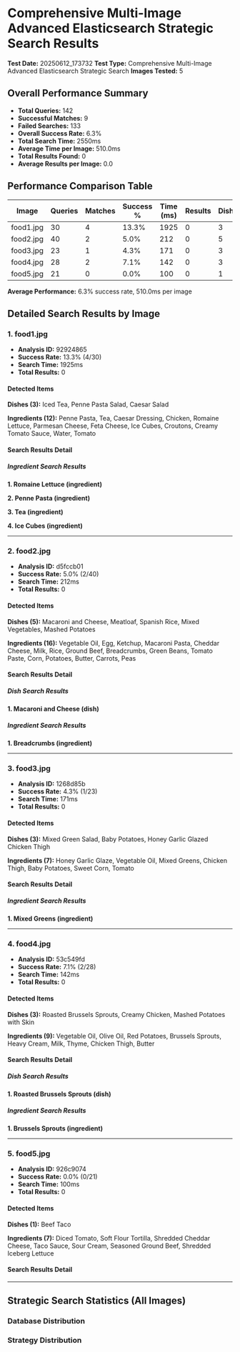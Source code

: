 # Comprehensive Multi-Image Advanced Elasticsearch Strategic Search Results

**Test Date:** 20250612_173732
**Test Type:** Comprehensive Multi-Image Advanced Elasticsearch Strategic Search
**Images Tested:** 5

## Overall Performance Summary

- **Total Queries:** 142
- **Successful Matches:** 9
- **Failed Searches:** 133
- **Overall Success Rate:** 6.3%
- **Total Search Time:** 2550ms
- **Average Time per Image:** 510.0ms
- **Total Results Found:** 0
- **Average Results per Image:** 0.0

## Performance Comparison Table

| Image | Queries | Matches | Success % | Time (ms) | Results | Dishes | Ingredients |
|-------|---------|---------|-----------|-----------|---------|--------|-------------|
| food1.jpg | 30 | 4 | 13.3% | 1925 | 0 | 3 | 12 |
| food2.jpg | 40 | 2 | 5.0% | 212 | 0 | 5 | 16 |
| food3.jpg | 23 | 1 | 4.3% | 171 | 0 | 3 | 7 |
| food4.jpg | 28 | 2 | 7.1% | 142 | 0 | 3 | 9 |
| food5.jpg | 21 | 0 | 0.0% | 100 | 0 | 1 | 7 |

**Average Performance:** 6.3% success rate, 510.0ms per image

## Detailed Search Results by Image

### 1. food1.jpg

- **Analysis ID:** 92924865
- **Success Rate:** 13.3% (4/30)
- **Search Time:** 1925ms
- **Total Results:** 0

#### Detected Items

**Dishes (3):** Iced Tea, Penne Pasta Salad, Caesar Salad

**Ingredients (12):** Penne Pasta, Tea, Caesar Dressing, Chicken, Romaine Lettuce, Parmesan Cheese, Feta Cheese, Ice Cubes, Croutons, Creamy Tomato Sauce, Water, Tomato

#### Search Results Detail

##### Ingredient Search Results

**1. Romaine Lettuce (ingredient)**


**2. Penne Pasta (ingredient)**


**3. Tea (ingredient)**


**4. Ice Cubes (ingredient)**


---

### 2. food2.jpg

- **Analysis ID:** d5fccb01
- **Success Rate:** 5.0% (2/40)
- **Search Time:** 212ms
- **Total Results:** 0

#### Detected Items

**Dishes (5):** Macaroni and Cheese, Meatloaf, Spanish Rice, Mixed Vegetables, Mashed Potatoes

**Ingredients (16):** Vegetable Oil, Egg, Ketchup, Macaroni Pasta, Cheddar Cheese, Milk, Rice, Ground Beef, Breadcrumbs, Green Beans, Tomato Paste, Corn, Potatoes, Butter, Carrots, Peas

#### Search Results Detail

##### Dish Search Results

**1. Macaroni and Cheese (dish)**


##### Ingredient Search Results

**1. Breadcrumbs (ingredient)**


---

### 3. food3.jpg

- **Analysis ID:** 1268d85b
- **Success Rate:** 4.3% (1/23)
- **Search Time:** 171ms
- **Total Results:** 0

#### Detected Items

**Dishes (3):** Mixed Green Salad, Baby Potatoes, Honey Garlic Glazed Chicken Thigh

**Ingredients (7):** Honey Garlic Glaze, Vegetable Oil, Mixed Greens, Chicken Thigh, Baby Potatoes, Sweet Corn, Tomato

#### Search Results Detail

##### Ingredient Search Results

**1. Mixed Greens (ingredient)**


---

### 4. food4.jpg

- **Analysis ID:** 53c549fd
- **Success Rate:** 7.1% (2/28)
- **Search Time:** 142ms
- **Total Results:** 0

#### Detected Items

**Dishes (3):** Roasted Brussels Sprouts, Creamy Chicken, Mashed Potatoes with Skin

**Ingredients (9):** Vegetable Oil, Olive Oil, Red Potatoes, Brussels Sprouts, Heavy Cream, Milk, Thyme, Chicken Thigh, Butter

#### Search Results Detail

##### Dish Search Results

**1. Roasted Brussels Sprouts (dish)**


##### Ingredient Search Results

**1. Brussels Sprouts (ingredient)**


---

### 5. food5.jpg

- **Analysis ID:** 926c9074
- **Success Rate:** 0.0% (0/21)
- **Search Time:** 100ms
- **Total Results:** 0

#### Detected Items

**Dishes (1):** Beef Taco

**Ingredients (7):** Diced Tomato, Soft Flour Tortilla, Shredded Cheddar Cheese, Taco Sauce, Sour Cream, Seasoned Ground Beef, Shredded Iceberg Lettuce

#### Search Results Detail

---

## Strategic Search Statistics (All Images)

### Database Distribution


### Strategy Distribution

